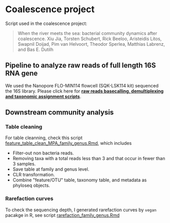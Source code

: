 # Coalescence project 
Script used in the coalescence project:
> When the river meets the sea: bacterial community dynamics after coalescence.
> Xiu Jia, Torsten Schubert, Rick Beeloo, Aristeidis Litos, Swapnil Doijad, Pim van Helvoort, Theodor Sperlea, Matthias Labrenz, and Bas E. Dutilh

## Pipeline to analyze raw reads of full length 16S RNA gene
We used the Nanopore FLO-MIN114 flowcell (SQK-LSK114 kit) sequenced the 16S library. 
Please click here for [**raw reads basecalling, demultiplexing and taxonomic assignment scripts**](https://github.com/Jia-Xiu/coalescence_project/tree/main/16S_analysis).


## Downstream community analysis
### Table cleaning
For table cleanning, check this script [feature_table_clean_MPA_family_genus.Rmd](https://github.com/Jia-Xiu/coalescence_project/blob/main/com_analysis_scripts/feature_table_clean_MPA_family_genus.Rmd), which includes
- Filter-out non bacteria reads.
- Removing taxa with a total reads less than 3 and that occur in fewer than 3 samples.
- Save table at family and genus level.
- CLR transformation.
- Combine "feature/OTU" table, taxonomy table, and metadata as phyloseq objects.


### Rarefaction curves
To check the sequencing depth, I generated rarefaction curves by `vegan` pacakge in R, see script [rarefaction_family_genus.Rmd](https://github.com/Jia-Xiu/coalescence_project/blob/main/com_analysis_scripts/rarefaction_family_genus.Rmd)
